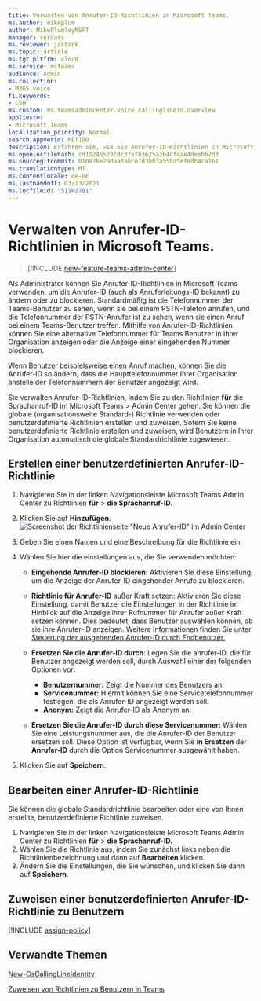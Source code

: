 ```yaml
---
title: Verwalten von Anrufer-ID-Richtlinien in Microsoft Teams.
ms.author: mikeplum
author: MikePlumleyMSFT
manager: serdars
ms.reviewer: jastark
ms.topic: article
ms.tgt.pltfrm: cloud
ms.service: msteams
audience: Admin
ms.collection:
- M365-voice
f1.keywords:
- CSH
ms.custom: ms.teamsadmincenter.voice.callinglineid.overview
appliesto:
- Microsoft Teams
localization_priority: Normal
search.appverid: MET150
description: Erfahren Sie, wie Sie Anrufer-ID-Richtlinien in Microsoft Teams verwenden und verwalten, um die Anrufer-ID Teams Benutzer in Ihrer Organisation zu ändern oder zu blockieren.
ms.openlocfilehash: cd15245523cdc3f5fb3625a2b4cfdae4deebb7d3
ms.sourcegitcommit: 01087be29daa3abce7d3b03a55ba5ef8db4ca161
ms.translationtype: MT
ms.contentlocale: de-DE
ms.lasthandoff: 03/23/2021
ms.locfileid: "51102781"
---
```

# <a name="manage-caller-id-policies-in-microsoft-teams"></a>Verwalten von Anrufer-ID-Richtlinien in Microsoft Teams.

>[!INCLUDE [new-feature-teams-admin-center](includes/new-feature-teams-admin-center.md)]

Als Administrator können Sie Anrufer-ID-Richtlinien in Microsoft Teams verwenden, um die Anrufer-ID (auch als Anruferleitungs-ID bekannt) zu ändern oder zu blockieren. Standardmäßig ist die Telefonnummer der Teams-Benutzer zu sehen, wenn sie bei einem PSTN-Telefon anrufen, und die Telefonnummer der PSTN-Anrufer ist zu sehen, wenn sie einen Anruf bei einem Teams-Benutzer treffen. Mithilfe von Anrufer-ID-Richtlinien können Sie eine alternative Telefonnummer für Teams Benutzer in Ihrer Organisation anzeigen oder die Anzeige einer eingehenden Nummer blockieren.

Wenn Benutzer beispielsweise einen Anruf machen, können Sie die Anrufer-ID so ändern, dass die Haupttelefonnummer Ihrer Organisation anstelle der Telefonnummern der Benutzer angezeigt wird.

Sie verwalten Anrufer-ID-Richtlinien, indem Sie zu den Richtlinien **für** die Sprachanruf-ID im Microsoft Teams  >   Admin Center gehen. Sie können die globale (organisationsweite Standard-) Richtlinie verwenden oder benutzerdefinierte Richtlinien erstellen und zuweisen. Sofern Sie keine benutzerdefinierte Richtlinie erstellen und zuweisen, wird Benutzern in Ihrer Organisation automatisch die globale Standardrichtlinie zugewiesen.

## <a name="create-a-custom-caller-id-policy"></a>Erstellen einer benutzerdefinierten Anrufer-ID-Richtlinie

1. Navigieren Sie in der linken Navigationsleiste Microsoft Teams Admin Center zu Richtlinien **für**  >  **die Sprachanruf-ID.**
2. Klicken Sie auf **Hinzufügen**. <br>
![Screenshot der Richtlinienseite "Neue Anrufer-ID" im Admin Center](media/caller-id-policies-add-policy.png)
3. Geben Sie einen Namen und eine Beschreibung für die Richtlinie ein.
4. Wählen Sie hier die einstellungen aus, die Sie verwenden möchten:

    - **Eingehende Anrufer-ID blockieren:** Aktivieren Sie diese Einstellung, um die Anzeige der Anrufer-ID eingehender Anrufe zu blockieren.
    - **Richtlinie für Anrufer-ID** außer Kraft setzen: Aktivieren Sie diese Einstellung, damit Benutzer die Einstellungen in der Richtlinie im Hinblick auf die Anzeige ihrer Rufnummer für Anrufer außer Kraft setzen können. Dies bedeutet, dass Benutzer auswählen können, ob sie ihre Anrufer-ID anzeigen. Weitere Informationen finden Sie unter [Steuerung der ausgehenden Anrufer-ID durch Endbenutzer.](./how-can-caller-id-be-used-in-your-organization.md#end-user-control-of-outbound-caller-id)
    - **Ersetzen Sie die Anrufer-ID durch**: Legen Sie die anrufer-ID, die für Benutzer angezeigt werden soll, durch Auswahl einer der folgenden Optionen vor:

        - **Benutzernummer:** Zeigt die Nummer des Benutzers an. 
        - **Servicenummer:** Hiermit können Sie eine Servicetelefonnummer festlegen, die als Anrufer-ID angezeigt werden soll.
        - **Anonym:** Zeigt die Anrufer-ID als Anonym an.

    - **Ersetzen Sie die Anrufer-ID durch diese Servicenummer:** Wählen Sie eine Leistungsnummer aus, die die Anrufer-ID der Benutzer ersetzen soll. Diese Option ist verfügbar, wenn Sie **in Ersetzen** der **Anrufer-ID** durch die Option Servicenummer ausgewählt haben.

5. Klicken Sie auf **Speichern**.

## <a name="edit-a-caller-id-policy"></a>Bearbeiten einer Anrufer-ID-Richtlinie

Sie können die globale Standardrichtlinie bearbeiten oder eine von Ihnen erstellte, benutzerdefinierte Richtlinie zuweisen. 

1. Navigieren Sie in der linken Navigationsleiste Microsoft Teams Admin Center zu Richtlinien **für**  >  **die Sprachanruf-ID.**
2. Wählen Sie die Richtlinie aus, indem Sie zunächst links neben die Richtlinienbezeichnung und dann auf **Bearbeiten** klicken.
3. Ändern Sie die Einstellungen, die Sie wünschen, und klicken Sie dann auf **Speichern**.

## <a name="assign-a-custom-caller-id-policy-to-users"></a>Zuweisen einer benutzerdefinierten Anrufer-ID-Richtlinie zu Benutzern

[!INCLUDE [assign-policy](includes/assign-policy.md)]

## <a name="related-topics"></a>Verwandte Themen

[New-CsCallingLineIdentity](/powershell/module/skype/new-cscallinglineidentity?view=skype-ps)

[Zuweisen von Richtlinien zu Benutzern in Teams](assign-policies.md)